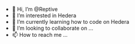 - 👋 Hi, I’m @Reptive
- 👀 I’m interested in Hedera
- 🌱 I’m currently learning how to code on Hedera
- 💞️ I’m looking to collaborate on ...
- 📫 How to reach me ...

<!---
Reptive/Reptive is a ✨ special ✨ repository because its `README.md` (this file) appears on your GitHub profile.
You can click the Preview link to take a look at your changes.
--->
